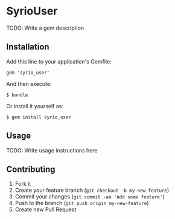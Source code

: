 # SyrioUser

TODO: Write a gem description

## Installation

Add this line to your application's Gemfile:

    gem 'syrio_user'

And then execute:

    $ bundle

Or install it yourself as:

    $ gem install syrio_user

## Usage

TODO: Write usage instructions here

## Contributing

1. Fork it
2. Create your feature branch (`git checkout -b my-new-feature`)
3. Commit your changes (`git commit -am 'Add some feature'`)
4. Push to the branch (`git push origin my-new-feature`)
5. Create new Pull Request
